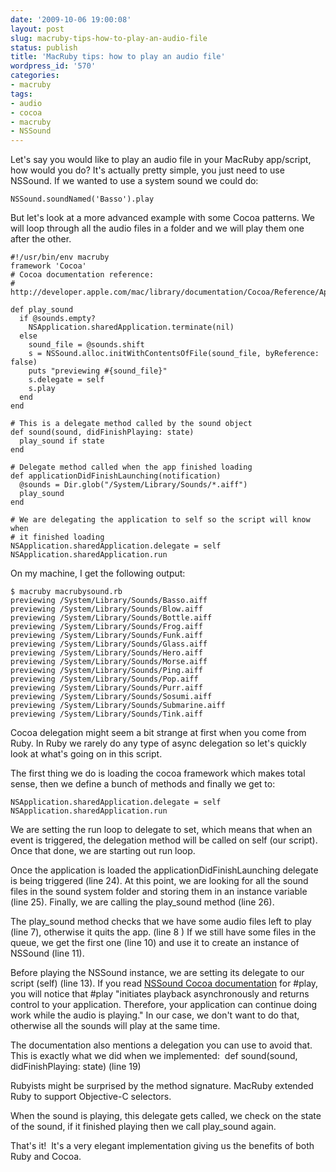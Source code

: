 ```yaml
---
date: '2009-10-06 19:00:08'
layout: post
slug: macruby-tips-how-to-play-an-audio-file
status: publish
title: 'MacRuby tips: how to play an audio file'
wordpress_id: '570'
categories:
- macruby
tags:
- audio
- cocoa
- macruby
- NSSound
---
```


Let's say you would like to play an audio file in your MacRuby app/script, how would you do?
It's actually pretty simple, you just need to use NSSound. If we wanted to use a system sound we could do:

    
    NSSound.soundNamed('Basso').play


But let's look at a more advanced example with some Cocoa patterns. We will loop through all the audio files in a folder and we will play them one after the other.

    
    #!/usr/bin/env macruby
    framework 'Cocoa'
    # Cocoa documentation reference:
    # http://developer.apple.com/mac/library/documentation/Cocoa/Reference/ApplicationKit/Classes/NSSound_Class/Reference/Reference.html
    
    def play_sound
      if @sounds.empty?
        NSApplication.sharedApplication.terminate(nil)
      else
        sound_file = @sounds.shift
        s = NSSound.alloc.initWithContentsOfFile(sound_file, byReference: false)
        puts "previewing #{sound_file}"
        s.delegate = self
        s.play
      end
    end
    
    # This is a delegate method called by the sound object
    def sound(sound, didFinishPlaying: state)
      play_sound if state
    end
    
    # Delegate method called when the app finished loading
    def applicationDidFinishLaunching(notification)
      @sounds = Dir.glob("/System/Library/Sounds/*.aiff")
      play_sound
    end
    
    # We are delegating the application to self so the script will know when
    # it finished loading
    NSApplication.sharedApplication.delegate = self
    NSApplication.sharedApplication.run


On my machine, I get the following output:

    
    $ macruby macrubysound.rb
    previewing /System/Library/Sounds/Basso.aiff
    previewing /System/Library/Sounds/Blow.aiff
    previewing /System/Library/Sounds/Bottle.aiff
    previewing /System/Library/Sounds/Frog.aiff
    previewing /System/Library/Sounds/Funk.aiff
    previewing /System/Library/Sounds/Glass.aiff
    previewing /System/Library/Sounds/Hero.aiff
    previewing /System/Library/Sounds/Morse.aiff
    previewing /System/Library/Sounds/Ping.aiff
    previewing /System/Library/Sounds/Pop.aiff
    previewing /System/Library/Sounds/Purr.aiff
    previewing /System/Library/Sounds/Sosumi.aiff
    previewing /System/Library/Sounds/Submarine.aiff
    previewing /System/Library/Sounds/Tink.aiff


Cocoa delegation might seem a bit strange at first when you come from Ruby. In Ruby we rarely do any type of async delegation so let's quickly look at what's going on in this script.

The first thing we do is loading the cocoa framework which makes total sense, then we define a bunch of methods and finally we get to:

    
    NSApplication.sharedApplication.delegate = self
    NSApplication.sharedApplication.run


We are setting the run loop to delegate to set, which means that when an event is triggered, the delegation method will be called on self (our script).
Once that done, we are starting out run loop.

Once the application is loaded the applicationDidFinishLaunching delegate is being triggered (line 24). At this point, we are looking for all the sound files in the sound system folder and storing them in an instance variable (line 25). Finally, we are calling the play_sound method (line 26).

The play_sound method checks that we have some audio files left to play (line 7), otherwise it quits the app. (line 8 ) If we still have some files in the queue, we get the first one (line 10) and use it to create an instance of NSSound (line 11).

Before playing the NSSound instance, we are setting its delegate to our script (self) (line 13). If you read [NSSound Cocoa documentation](http://developer.apple.com/mac/library/documentation/Cocoa/Reference/ApplicationKit/Classes/NSSound_Class/Reference/Reference.html) for #play, you will notice that #play "initiates playback asynchronously and returns control to your application. Therefore, your application can continue doing work while the audio is playing." In our case, we don't want to do that, otherwise all the sounds will play at the same time.

The documentation also mentions a delegation you can use to avoid that. This is exactly what we did when we implemented:  def sound(sound, didFinishPlaying: state) (line 19)

Rubyists might be surprised by the method signature. MacRuby extended Ruby to support Objective-C selectors.

When the sound is playing, this delegate gets called, we check on the state of the sound, if it finished playing then we call play_sound again.

That's it!  It's a very elegant implementation giving us the benefits of both Ruby and Cocoa.
